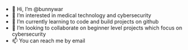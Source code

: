 - 👋 Hi, I’m @bunnywar
- 👀 I’m interested in medical technology and cybersecurity
- 🌱 I’m currently learning to code and build projects on github
- 💞️ I’m looking to collaborate on beginner level projects which focus on cybersecurity
- 📫 You can reach me by email

<!---
bunnywar/bunnywar is a ✨ special ✨ repository because its `README.md` (this file) appears on your GitHub profile.
You can click the Preview link to take a look at your changes.
--->
